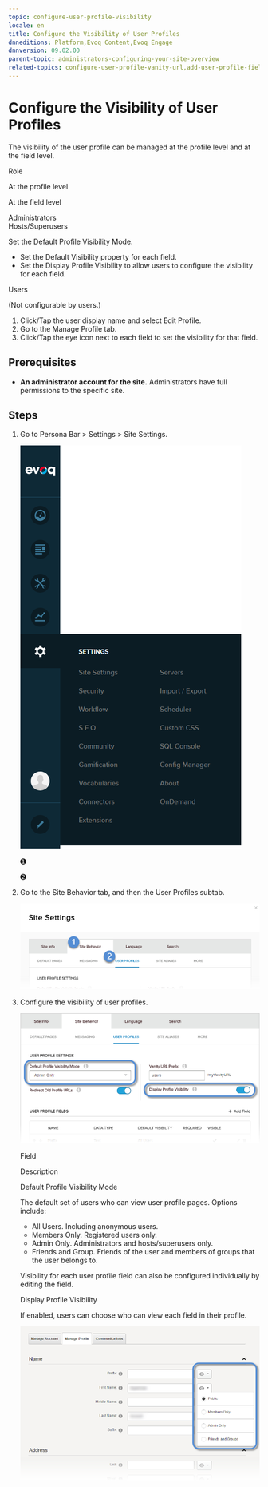 ```yaml
---
topic: configure-user-profile-visibility
locale: en
title: Configure the Visibility of User Profiles
dnneditions: Platform,Evoq Content,Evoq Engage
dnnversion: 09.02.00
parent-topic: administrators-configuring-your-site-overview
related-topics: configure-user-profile-vanity-url,add-user-profile-field,edit-user-profile-field,delete-user-profile-field,organize-user-profile-fields
---
```


# Configure the Visibility of User Profiles

The visibility of the user profile can be managed at the profile level and at the field level.

Role

At the profile level

At the field level

Administrators  
Hosts/Superusers

Set the Default Profile Visibility Mode.

*   Set the Default Visibility property for each field.
*   Set the Display Profile Visibility to allow users to configure the visibility for each field.

Users

(Not configurable by users.)

1.  Click/Tap the user display name and select Edit Profile.
2.  Go to the Manage Profile tab.
3.  Click/Tap the eye icon next to each field to set the visibility for that field.

## Prerequisites

*   **An administrator account for the site.** Administrators have full permissions to the specific site.

## Steps

1.  Go to Persona Bar \> Settings \> Site Settings.
    
    ![Persona Bar > Settings > Site Settings](/images/scr-pbar-host-Settings-E91.png)
    
    ➊
    
    ➋
    
2.  Go to the Site Behavior tab, and then the User Profiles subtab.
    
    ![Site Behavior > User Profiles](/images/scr-pbtabs-host-Settings-SiteSettings-SiteBehavior-UserProfiles-E90.png)
    
3.  Configure the visibility of user profiles.
    
      
    
    ![Site Settings > Site Behavior > User Profiles — visibility settings](/images/scr-SiteSettings-SiteBehavior-UserProfiles-UserProfileSettings-Visibility-E90.png)
    
      
    
    Field
    
    Description
    
    Default Profile Visibility Mode
    
    The default set of users who can view user profile pages. Options include:
    
    *   All Users. Including anonymous users.
    *   Members Only. Registered users only.
    *   Admin Only. Administrators and hosts/superusers only.
    *   Friends and Group. Friends of the user and members of groups that the user belongs to.
    
    Visibility for each user profile field can also be configured individually by editing the field.
    
    Display Profile Visibility
    
    If enabled, users can choose who can view each field in their profile.
    
      
    
    ![Field visibility controls for each field in the user's profile page.](/images/scr-UserProfile-FieldVisibilityControls.png)